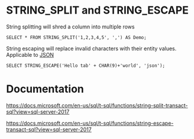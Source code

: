 # STRING_SPLIT and STRING_ESCAPE



String splitting will shred a column into multiple rows

```
SELECT * FROM STRING_SPLIT('1,2,3,4,5', ',') AS Demo;
```


String escaping will replace invalid characters with their entity values. Applicable to [JSON](./Json.md)

```
SELECT STRING_ESCAPE('Hello tab' + CHAR(9)+'world', 'json');
```



# Documentation

https://docs.microsoft.com/en-us/sql/t-sql/functions/string-split-transact-sql?view=sql-server-2017

https://docs.microsoft.com/en-us/sql/t-sql/functions/string-escape-transact-sql?view=sql-server-2017
